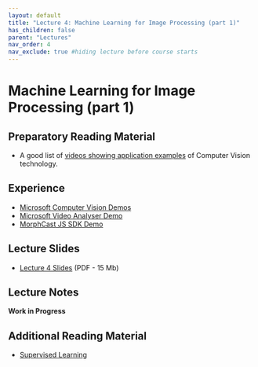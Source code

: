 ```yaml
---
layout: default
title: "Lecture 4: Machine Learning for Image Processing (part 1)"
has_children: false
parent: "Lectures"
nav_order: 4
nav_exclude: true #hiding lecture before course starts
---
```


# Machine Learning for Image Processing (part 1)

## Preparatory Reading Material

- A good list of [videos showing application examples](https://chooch.ai/computer-vision/computer-vision-demo-videos/) of Computer Vision technology. 

## Experience

- [Microsoft Computer Vision Demos](https://aidemos.microsoft.com/computer-vision)
- [Microsoft Video Analyser Demo](https://aidemos.microsoft.com/video-indexer/18ac02a461/faces)
- [MorphCast JS SDK Demo](https://demo.morphcast.com/sdk-features/index.html?video=https%3A%2F%2Fdemo.morphcast.com%2Fsdk-features%2FBreeze_Woodson.mp4) 

## Lecture Slides

- [Lecture 4 Slides]({{site.baseurl}}/assets/slides/AML4D-L4.pdf) (PDF - 15 Mb)

## Lecture Notes

__Work in Progress__

## Additional Reading Material

- [Supervised Learning](http://www.trustworthymachinelearning.com/trustworthymachinelearning-07.htm)
